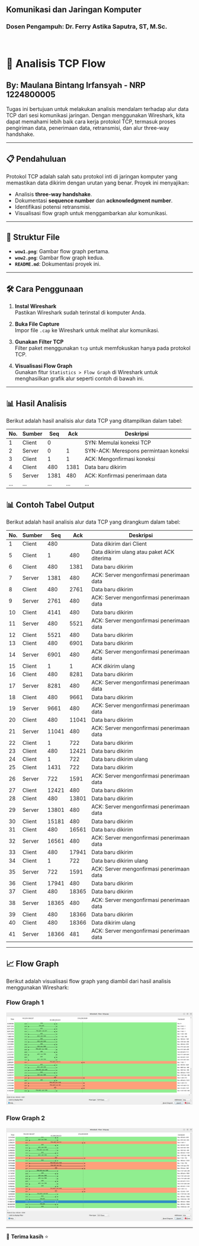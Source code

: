 
## Komunikasi dan Jaringan Komputer 
### Dosen Pengampuh: Dr. Ferry Astika Saputra, ST, M.Sc. 

<br>

# 📡 Analisis TCP Flow
## By: Maulana Bintang Irfansyah - NRP 1224800005


Tugas ini bertujuan untuk melakukan analisis mendalam terhadap alur data TCP dari sesi komunikasi jaringan. Dengan menggunakan Wireshark, kita dapat memahami lebih baik cara kerja protokol TCP, termasuk proses pengiriman data, penerimaan data, retransmisi, dan alur three-way handshake.

---

## 📋 Pendahuluan

Protokol TCP adalah salah satu protokol inti di jaringan komputer yang memastikan data dikirim dengan urutan yang benar. Proyek ini menyajikan:
- Analisis **three-way handshake**.
- Dokumentasi **sequence number** dan **acknowledgment number**.
- Identifikasi potensi retransmisi.
- Visualisasi flow graph untuk menggambarkan alur komunikasi.

---

## 📂 Struktur File

- **`wow1.png`**: Gambar flow graph pertama.
- **`wow2.png`**: Gambar flow graph kedua.
- **`README.md`**: Dokumentasi proyek ini.

---

## 🛠️ Cara Penggunaan

1. **Instal Wireshark**  
   Pastikan Wireshark sudah terinstal di komputer Anda.

2. **Buka File Capture**  
   Impor file `.cap` ke Wireshark untuk melihat alur komunikasi.

3. **Gunakan Filter TCP**  
   Filter paket menggunakan `tcp` untuk memfokuskan hanya pada protokol TCP.

4. **Visualisasi Flow Graph**  
   Gunakan fitur `Statistics > Flow Graph` di Wireshark untuk menghasilkan grafik alur seperti contoh di bawah ini.

---

## 📊 Hasil Analisis

Berikut adalah hasil analisis alur data TCP yang ditampilkan dalam tabel:

| **No.** | **Sumber** | **Seq** | **Ack** | **Deskripsi**                           |
|---------|------------|---------|---------|-----------------------------------------|
| 1       | Client     | 0       |         | SYN: Memulai koneksi TCP                |
| 2       | Server     | 0       | 1       | SYN-ACK: Merespons permintaan koneksi   |
| 3       | Client     | 1       | 1       | ACK: Mengonfirmasi koneksi              |
| 4       | Client     | 480     | 1381    | Data baru dikirim                       |
| 5       | Server     | 1381    | 480     | ACK: Konfirmasi penerimaan data         |
| ...     | ...        | ...     | ...     | ...                                     |
## 📊 Contoh Tabel Output

Berikut adalah hasil analisis alur data TCP yang dirangkum dalam tabel:

| **No.** | **Sumber** | **Seq** | **Ack** | **Deskripsi**                           |
|---------|------------|---------|---------|-----------------------------------------|
| 1       | Client     | 480     |         | Data dikirim dari Client                |
| 5       | Client     | 1       | 480     | Data dikirim ulang atau paket ACK diterima |
| 6       | Client     | 480     | 1381    | Data baru dikirim                       |
| 7       | Server     | 1381    | 480     | ACK: Server mengonfirmasi penerimaan data |
| 8       | Client     | 480     | 2761    | Data baru dikirim                       |
| 9       | Server     | 2761    | 480     | ACK: Server mengonfirmasi penerimaan data |
| 10      | Client     | 4141    | 480     | Data baru dikirim                       |
| 11      | Server     | 480     | 5521    | ACK: Server mengonfirmasi penerimaan data |
| 12      | Client     | 5521    | 480     | Data baru dikirim                       |
| 13      | Client     | 480     | 6901    | Data baru dikirim                       |
| 14      | Server     | 6901    | 480     | ACK: Server mengonfirmasi penerimaan data |
| 15      | Client     | 1       | 1       | ACK dikirim ulang                       |
| 16      | Client     | 480     | 8281    | Data baru dikirim                       |
| 17      | Server     | 8281    | 480     | ACK: Server mengonfirmasi penerimaan data |
| 18      | Client     | 480     | 9661    | Data baru dikirim                       |
| 19      | Server     | 9661    | 480     | ACK: Server mengonfirmasi penerimaan data |
| 20      | Client     | 480     | 11041   | Data baru dikirim                       |
| 21      | Server     | 11041   | 480     | ACK: Server mengonfirmasi penerimaan data |
| 22      | Client     | 1       | 722     | Data baru dikirim                       |
| 23      | Client     | 480     | 12421   | Data baru dikirim                       |
| 24      | Client     | 1       | 722     | Data baru dikirim ulang                 |
| 25      | Client     | 1431    | 722     | Data baru dikirim                       |
| 26      | Server     | 722     | 1591    | ACK: Server mengonfirmasi penerimaan data |
| 27      | Client     | 12421   | 480     | Data baru dikirim                       |
| 28      | Client     | 480     | 13801   | Data baru dikirim                       |
| 29      | Server     | 13801   | 480     | ACK: Server mengonfirmasi penerimaan data |
| 30      | Client     | 15181   | 480     | Data baru dikirim                       |
| 31      | Client     | 480     | 16561   | Data baru dikirim                       |
| 32      | Server     | 16561   | 480     | ACK: Server mengonfirmasi penerimaan data |
| 33      | Client     | 480     | 17941   | Data baru dikirim                       |
| 34      | Client     | 1       | 722     | Data baru dikirim ulang                 |
| 35      | Server     | 722     | 1591    | ACK: Server mengonfirmasi penerimaan data |
| 36      | Client     | 17941   | 480     | Data baru dikirim                       |
| 37      | Client     | 480     | 18365   | Data baru dikirim                       |
| 38      | Server     | 18365   | 480     | ACK: Server mengonfirmasi penerimaan data |
| 39      | Client     | 480     | 18366   | Data baru dikirim                       |
| 40      | Client     | 480     | 18366   | Data dikirim ulang                      |
| 41      | Server     | 18366   | 481     | ACK: Server mengonfirmasi penerimaan data |

---

## 📈 Flow Graph

Berikut adalah visualisasi flow graph yang diambil dari hasil analisis menggunakan Wireshark:

### Flow Graph 1
![Flow Graph 1](wow1.png)

### Flow Graph 2
![Flow Graph 2](wow2.png)


---

🌟 **Terima kasih** ⭐ 